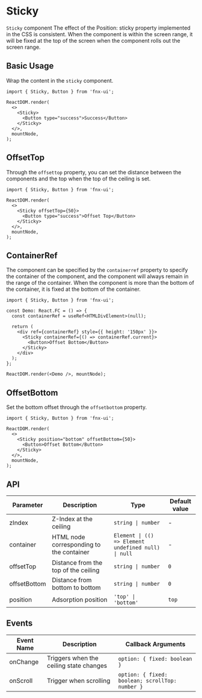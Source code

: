 # Sticky

`Sticky` component The effect of the Position: sticky property implemented in the CSS is consistent. When the component is within the screen range, it will be fixed at the top of the screen when the component rolls out the screen range.

## Basic Usage

Wrap the content in the `sticky` component.

```tsx
import { Sticky, Button } from 'fnx-ui';

ReactDOM.render(
  <>
    <Sticky>
      <Button type="success">Success</Button>
    </Sticky>
  </>,
  mountNode,
);
```

## OffsetTop

Through the `offsettop` property, you can set the distance between the components and the top when the top of the ceiling is set.

```tsx
import { Sticky, Button } from 'fnx-ui';

ReactDOM.render(
  <>
    <Sticky offsetTop={50}>
      <Button type="success">Offset Top</Button>
    </Sticky>
  </>,
  mountNode,
);
```

## ContainerRef

The component can be specified by the `containerref` property to specify the container of the component, and the component will always remain in the range of the container. When the component is more than the bottom of the container, it is fixed at the bottom of the container.

```tsx
import { Sticky, Button } from 'fnx-ui';

const Demo: React.FC = () => {
  const containerRef = useRef<HTMLDivElement>(null);

  return (
    <div ref={containerRef} style={{ height: '150px' }}>
      <Sticky containerRef={() => containerRef.current}>
        <Button>Offset Bottom</Button>
      </Sticky>
    </div>
  );
};

ReactDOM.render(<Demo />, mountNode);
```

## OffsetBottom

Set the bottom offset through the `offsetbottom` property.

```tsx
import { Sticky, Button } from 'fnx-ui';

ReactDOM.render(
  <>
    <Sticky position="bottom" offsetBottom={50}>
      <Button>Offset Bottom</Button>
    </Sticky>
  </>,
  mountNode,
);
```

## API

| Parameter    | Description                              | Type                                                | Default value |
| ------------ | ---------------------------------------- | --------------------------------------------------- | ------------- |
| zIndex       | Z-Index at the ceiling                   | `string \| number`                                  | -             |
| container    | HTML node corresponding to the container | `Element \| (() => Element undefined null) \| null` | -             |
| offsetTop    | Distance from the top of the ceiling     | `string \| number`                                  | `0`           |
| offsetBottom | Distance from bottom to bottom           | `string \| number`                                  | `0`           |
| position     | Adsorption position                      | `'top' \| 'bottom'`                                 | `top`         |

## Events

| Event Name | Description                             | Callback Arguments                              |
| ---------- | --------------------------------------- | ----------------------------------------------- |
| onChange   | Triggers when the ceiling state changes | `option: { fixed: boolean }`                    |
| onScroll   | Trigger when scrolling                  | `option: { fixed: boolean; scrollTop: number }` |
